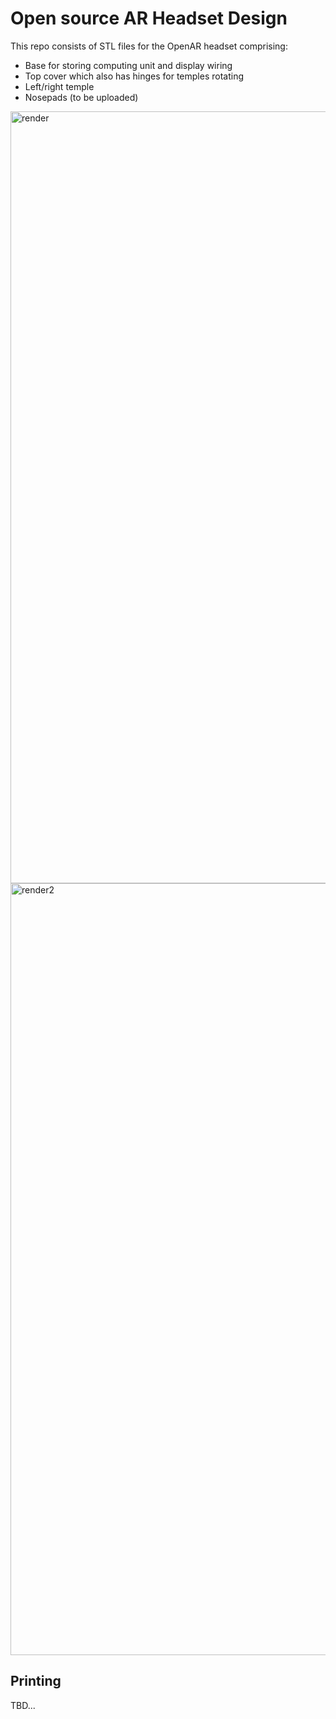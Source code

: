 # Open source AR Headset Design

This repo consists of STL files for the OpenAR headset comprising:
  - Base for storing computing unit and display wiring
  - Top cover which also has hinges for temples rotating
  - Left/right temple
  - Nosepads (to be uploaded)

<img width="1235" alt="render" src="https://user-images.githubusercontent.com/46408299/191000675-8fe5f36a-e2a6-4426-b531-789dfba75847.png">
<img width="1235" alt="render2" src="https://user-images.githubusercontent.com/46408299/191006785-1ab60d76-11bd-402d-a7d8-aad8f528e98d.png">


## Printing 
TBD...
